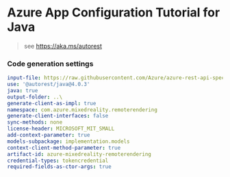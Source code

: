 # Azure App Configuration Tutorial for Java

> see https://aka.ms/autorest

### Code generation settings
``` yaml
input-file: https://raw.githubusercontent.com/Azure/azure-rest-api-specs/92aa7802beffd6bdae18b808e45c4897de2cb2e2/specification/mixedreality/data-plane/Microsoft.MixedReality/preview/2021-01-01-preview/mr-arr.json
use: '@autorest/java@4.0.3'
java: true
output-folder: ..\
generate-client-as-impl: true
namespace: com.azure.mixedreality.remoterendering
generate-client-interfaces: false
sync-methods: none
license-header: MICROSOFT_MIT_SMALL
add-context-parameter: true
models-subpackage: implementation.models
context-client-method-parameter: true
artifact-id: azure-mixedreality-remoterendering
credential-types: tokencredential
required-fields-as-ctor-args: true
```
